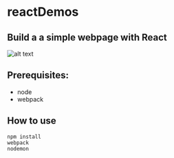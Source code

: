 # reactDemos

## Build a a simple webpage with React 

![alt text](screenshots/screenshoot1.png "Screenshot1")

## Prerequisites:

- node
- webpack

## How to use
```
npm install
webpack
nodemon
```
